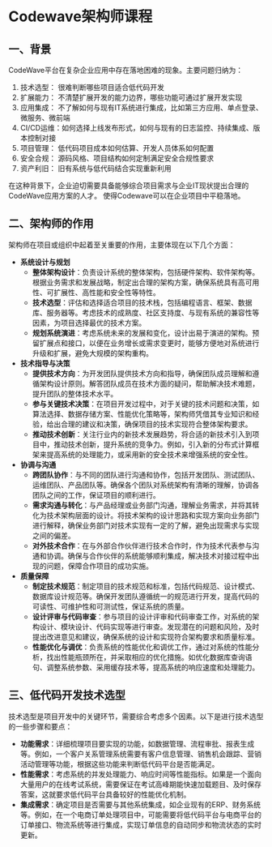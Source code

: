 # Codewave架构师课程

## 一、背景
CodeWave平台在复杂企业应用中存在落地困难的现象。主要问题归纳为：

1. 技术选型： 很难判断哪些项目适合低代码开发
2. 扩展能力： 不清楚扩展开发的能力边界，哪些功能可通过扩展开发实现
3. 应用集成： 不了解如何与现有IT系统进行集成，比如第三方应用、单点登录、微服务、微前端
4. CI/CD运维：如何选择上线发布形式，如何与现有的日志监控、持续集成、版本控制对接
5. 项目管理： 低代码项目成本如何估算、开发人员体系如何配置 
6. 安全合规： 源码风格、项目结构如何定制满足安全合规性要求
7. 资产利旧： 旧有系统与低代码结合实现重新利用

在这种背景下，企业迫切需要具备能够综合项目需求与企业IT现状提出合理的CodeWave应用方案的人才。
使得Codewave可以在企业项目中平稳落地。

## 二、架构师的作用
架构师在项目或组织中起着至关重要的作用，主要体现在以下几个方面：
- **系统设计与规划**
    - **整体架构设计**：负责设计系统的整体架构，包括硬件架构、软件架构等。根据业务需求和发展战略，制定出合理的架构方案，确保系统具有高可用性、可扩展性、高性能和安全性等特性。
    - **技术选型**：评估和选择适合项目的技术栈，包括编程语言、框架、数据库、服务器等。考虑技术的成熟度、社区支持度、与现有系统的兼容性等因素，为项目选择最优的技术方案。
    - **规划系统演进**：考虑系统未来的发展和变化，设计出易于演进的架构。预留扩展点和接口，以便在业务增长或需求变更时，能够方便地对系统进行升级和扩展，避免大规模的架构重构。
- **技术指导与决策**
    - **提供技术方向**：为开发团队提供技术方向和指导，确保团队成员理解和遵循架构设计原则。解答团队成员在技术方面的疑问，帮助解决技术难题，提升团队的整体技术水平。
    - **参与关键技术决策**：在项目开发过程中，对于关键的技术问题和决策，如算法选择、数据存储方案、性能优化策略等，架构师凭借其专业知识和经验，给出合理的建议和决策，确保项目的技术实现符合整体架构要求。
    - **推动技术创新**：关注行业内的新技术发展趋势，将合适的新技术引入到项目中，推动技术创新，提升系统的竞争力。例如，引入新的分布式计算框架来提高系统的处理能力，或采用新的安全技术来增强系统的安全性。
- **协调与沟通**
    - **跨团队协作**：与不同的团队进行沟通和协作，包括开发团队、测试团队、运维团队、产品团队等。确保各个团队对系统架构有清晰的理解，协调各团队之间的工作，保证项目的顺利进行。
    - **需求沟通与转化**：与产品经理或业务部门沟通，理解业务需求，并将其转化为技术架构层面的设计。将技术架构的设计思路和实现方案向业务部门进行解释，确保业务部门对技术实现有一定的了解，避免出现需求与实现之间的偏差。
    - **对外技术合作**：在与外部合作伙伴进行技术合作时，作为技术代表参与沟通和协调。确保与合作伙伴的系统能够顺利集成，解决技术对接过程中出现的问题，保障合作项目的成功实施。
- **质量保障**
    - **制定技术规范**：制定项目的技术规范和标准，包括代码规范、设计模式、数据库设计规范等。确保开发团队遵循统一的规范进行开发，提高代码的可读性、可维护性和可测试性，保证系统的质量。
    - **设计评审与代码审查**：参与项目的设计评审和代码审查工作，对系统的架构设计、模块设计、代码实现等进行审查。发现潜在的问题和风险，及时提出改进意见和建议，确保系统的设计和实现符合架构要求和质量标准。
    - **性能优化与调优**：负责系统的性能优化和调优工作，通过对系统的性能分析，找出性能瓶颈所在，并采取相应的优化措施。如优化数据库查询语句、调整系统参数、采用缓存技术等，提高系统的响应速度和处理能力。


## 三、低代码开发技术选型

技术选型是项目开发中的关键环节，需要综合考虑多个因素。以下是进行技术选型的一些步骤和要点：

- **功能需求**：详细梳理项目要实现的功能，如数据管理、流程审批、报表生成等。例如，一个客户关系管理系统需要有客户信息管理、销售机会跟踪、营销活动管理等功能，根据这些功能来判断低代码平台是否能满足。
- **性能需求**：考虑系统的并发处理能力、响应时间等性能指标。如果是一个面向大量用户的在线考试系统，需要保证在考试高峰期能快速加载题目、及时保存答案，这就要求低代码平台具备较好的性能优化机制。
- **集成需求**：确定项目是否需要与其他系统集成，如企业现有的ERP、财务系统等。例如，在一个电商订单处理项目中，可能需要将低代码平台与电商平台的订单接口、物流系统等进行集成，实现订单信息的自动同步和物流状态的实时更新。
